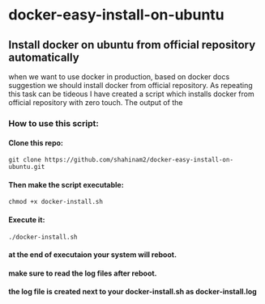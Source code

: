 # docker-easy-install-on-ubuntu
## Install docker on ubuntu from official repository automatically

when we want to use docker in production, based on docker docs suggestion we should install docker from official repository.
As repeating this task can be tideous I have created a script which installs docker from official repository with zero touch.
The output of the 

### **How to use this script:**
#### Clone this repo:
`git clone https://github.com/shahinam2/docker-easy-install-on-ubuntu.git`

#### Then make the script executable:
`chmod +x docker-install.sh`

#### Execute it:
`./docker-install.sh`
#### at the end of executaion your system will reboot.

#### make sure to read the log files after reboot.
#### the log file is created next to your docker-install.sh as **docker-install.log**
